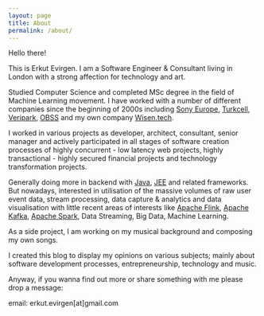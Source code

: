 ```yaml
---
layout: page
title: About
permalink: /about/
---
```

Hello there!

This is Erkut Evirgen. I am a Software Engineer & Consultant living in London with a strong affection for technology and art.

Studied Computer Science and completed MSc degree in the field of Machine Learning movement. I have worked with a number of different companies since the beginning of 2000s including <a href="https://www.sony.co.uk/" target="_blank">Sony Europe</a>,
<a href="https://www.turkcell.com/" target="_blank">Turkcell</a>, <a href="https://www.veripark.com/" target="_blank">Veripark</a>,
<a href="https://www.obss.co/" target="_blank">OBSS</a> and my own company  <a href="http://www.wisen.tech/" target="_blank">Wisen.tech</a>.

I worked in various projects as developer, architect, consultant, senior manager and
actively participated in all stages of software creation processes of highly concurrent - low latency web projects,
highly transactional - highly secured financial projects and technology transformation projects.

Generally doing more in backend with <a href="http://www.oracle.com/technetwork/java/index.html" target="_blank">Java</a>, <a href="http://www.oracle.com/technetwork/java/javaee/overview/index.html" target="_blank">JEE</a> and related frameworks.
But nowadays, interested in utilisation of the massive volumes of raw user event data, stream processing, data capture & analytics and data visualisation with little recent areas of interests like <a href='https://flink.apache.org/' target="_blank">Apache Flink</a>, <a href='https://kafka.apache.org/' target="_blank">Apache Kafka</a>,
<a href='https://spark.apache.org/' target="_blank">Apache Spark</a>, Data Streaming, Big Data, Machine Learning.

As a side project, I am working on my musical background and composing my own songs.

I created this blog to display my opinions on various subjects; mainly about software development processes, entrepreneurship, technology and music.

Anyway, if you wanna find out more or share something with me please drop a message:

email: erkut.evirgen[at]gmail.com